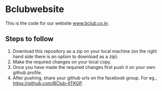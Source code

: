 # Bclubwebsite
This is the code for our website www.bclub.co.in.
## Steps to follow
1. Download this repository as a zip on your local machine (on the right hand side there is an option to download as a zip).
2. Make the required changes on your local copy.
3. Once you have made the required changes first push it on your own github profile.
4. After pushing, share your github urls on the facebook group.
For eg., https://github.com/BClub-IITKGP. 

